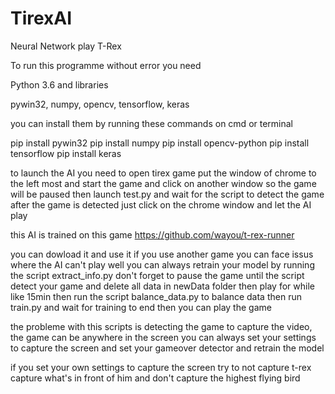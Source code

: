 # TirexAI
Neural Network play T-Rex

To run this programme without error you need

Python 3.6 and libraries

pywin32, numpy, opencv, tensorflow, keras

you can install them by running these commands on cmd or terminal

pip install pywin32
pip install numpy
pip install opencv-python
pip install tensorflow
pip install keras

to launch the AI you need to open tirex game put the window of chrome to the left most and start the game
and click on another window so the game will be paused then launch test.py and wait for the script to detect the game
after the game is detected just click on the chrome window and let the AI play

this AI is trained on this game
https://github.com/wayou/t-rex-runner

you can dowload it and use it
if you use another game you can face issus where the AI can't play well
you can always retrain your model by running the script extract_info.py don't forget to pause the game
until the script detect your game and delete all data in newData folder then play for while like 15min
then run the script balance_data.py to balance data then run train.py and wait for training to end
then you can play the game

the probleme with this scripts is detecting the game to capture the video, the game can be anywhere in the screen you can always set
your settings to capture the screen and set your gameover detector and retrain the model

if you set your own settings to capture the screen try to not capture t-rex capture what's in front of him and
don't capture the highest flying bird

